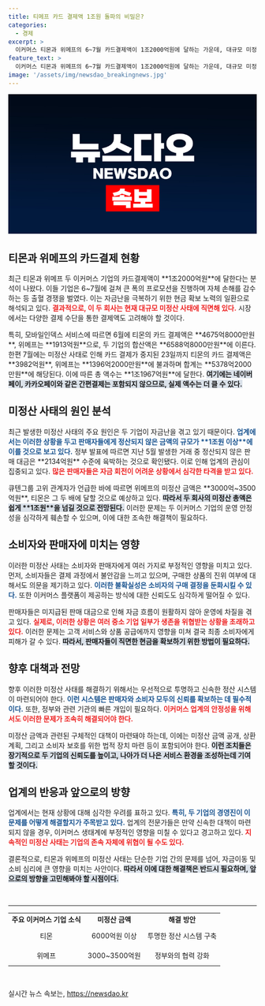 ```yaml
---
title: 티메프 카드 결제액 1조원 돌파의 비밀은?
categories:
  - 경제
excerpt: >
  이커머스 티몬과 위메프의 6~7월 카드결제액이 1조2000억원에 달하는 가운데, 대규모 미정산 사태가 불거졌다. 두 업체는 자금난 속에서 프로모션을 진행하며 출혈 경쟁을 벌인 것으로 보인다. 판매자들에겐 막대한 정산 대금이 남아 있어 향후 파장에 관심이 집중된다.
feature_text: >
  이커머스 티몬과 위메프의 6~7월 카드결제액이 1조2000억원에 달하는 가운데, 대규모 미정산 사태가 불거졌다. 두 업체는 자금난 속에서 프로모션을 진행하며 출혈 경쟁을 벌인 것으로 보인다. 판매자들에겐 막대한 정산 대금이 남아 있어 향후 파장에 관심이 집중된다.
image: '/assets/img/newsdao_breakingnews.jpg'
---
```


<p><img src="/assets/img/newsdao_breakingnews.jpg" alt="pcversion 속보" /></p>

<h2 data-ke-size="size26">티몬과 위메프의 카드결제 현황</h2>

<p data-ke-size="size16">최근 티몬과 위메프 두 이커머스 기업의 카드결제액이 **1조2000억원**에 달한다는 분석이 나왔다. 이들 기업은 6~7월에 걸쳐 큰 폭의 프로모션을 진행하며 자체 손해를 감수하는 등 출혈 경쟁을 벌였다. 이는 자금난을 극복하기 위한 현금 확보 노력의 일환으로 해석되고 있다. <b><span style="color: #ee2323;">결과적으로, 이 두 회사는 현재 대규모 미정산 사태에 직면해 있다.</span></b> 시장에서는 다양한 결제 수단을 통한 결제액도 고려해야 할 것이다. </p>

<p data-ke-size="size16">특히, 모바일인덱스 서비스에 따르면 6월에 티몬의 카드 결제액은 **4675억8000만원**, 위메프는 **1913억원**으로, 두 기업의 합산액은 **6588억8000만원**에 이른다. 한편 7월에는 미정산 사태로 인해 카드 결제가 중지된 23일까지 티몬의 카드 결제액은 **3982억원**, 위메프는 **1396억2000만원**에 불과하며 합계는 **5378억2000만원**에 해당된다. 이에 따른 총 액수는 **1조1967억원**에 달한다. <b><span style="background-color: #21538527;">여기에는 네이버페이, 카카오페이와 같은 간편결제는 포함되지 않으므로, 실제 액수는 더 클 수 있다.</span></b> </p>

<h2 data-ke-size="size26">미정산 사태의 원인 분석</h2>

<p data-ke-size="size16">최근 발생한 미정산 사태의 주요 원인은 두 기업이 자금난을 겪고 있기 때문이다. <b><span style="color: #1a5490;">업계에서는 이러한 상황을 두고 판매자들에게 정산되지 않은 금액의 규모가 **1조원 이상**에 이를 것으로 보고 있다.</span></b> 정부 발표에 따르면 지난 5월 발생한 거래 중 정산되지 않은 판매 대금은 **2134억원** 수준에 육박하는 것으로 확인됐다. 이로 인해 업계의 관심이 집중되고 있다. <b><span style="color: #ee2323;">많은 판매자들은 자금 회전이 어려운 상황에서 심각한 타격을 받고 있다.</span></b> </p>

<p data-ke-size="size16">큐텐그룹 고위 관계자가 언급한 바에 따르면 위메프의 미정산 금액은 **3000억~3500억원**, 티몬은 그 두 배에 달할 것으로 예상하고 있다. <b><span style="background-color: #21538527;">따라서 두 회사의 미정산 총액은 쉽게 **1조원**을 넘길 것으로 전망된다.</span></b> 이러한 문제는 두 이커머스 기업의 운영 안정성을 심각하게 훼손할 수 있으며, 이에 대한 조속한 해결책이 필요하다. </p>

<h2 data-ke-size="size26">소비자와 판매자에 미치는 영향</h2>

<p data-ke-size="size16">이러한 미정산 사태는 소비자와 판매자에게 여러 가지로 부정적인 영향을 미치고 있다. 먼저, 소비자들은 결제 과정에서 불안감을 느끼고 있으며, 구매한 상품의 진위 여부에 대해서도 의문을 제기하고 있다. <b><span style="color: #1a5490;">이러한 불확실성은 소비자의 구매 결정을 둔화시킬 수 있다.</span></b> 또한 이커머스 플랫폼이 제공하는 방식에 대한 신뢰도도 심각하게 떨어질 수 있다.  </p>

<p data-ke-size="size16">판매자들은 미지급된 판매 대금으로 인해 자금 흐름이 원활하지 않아 운영에 차질을 겪고 있다. <b><span style="color: #ee2323;">실제로, 이러한 상황은 여러 중소 기업 일부가 생존을 위협받는 상황을 초래하고 있다.</span></b> 이러한 문제는 고객 서비스와 상품 공급에까지 영향을 미쳐 결국 최종 소비자에게 피해가 갈 수 있다. <b><span style="background-color: #21538527;">따라서, 판매자들이 직면한 현금을 확보하기 위한 방법이 필요하다.</span></b> </p>

<h2 data-ke-size="size26">향후 대책과 전망</h2>

<p data-ke-size="size16">향후 이러한 미정산 사태를 해결하기 위해서는 우선적으로 투명하고 신속한 정산 시스템이 마련되어야 한다. <b><span style="color: #1a5490;">이런 시스템은 판매자와 소비자 모두의 신뢰를 확보하는 데 필수적이다.</span></b> 또한, 정부와 관련 기관의 빠른 개입이 필요하다. <b><span style="color: #ee2323;">이커머스 업계의 안정성을 위해서도 이러한 문제가 조속히 해결되어야 한다.</span></b> </p>

<p data-ke-size="size16">미정산 금액과 관련된 구체적인 대책이 마련돼야 하는데, 이에는 미정산 금액 공개, 상환 계획, 그리고 소비자 보호를 위한 법적 장치 마련 등이 포함되어야 한다. <b><span style="background-color: #21538527;">이런 조치들은 장기적으로 두 기업의 신뢰도를 높이고, 나아가 더 나은 서비스 환경을 조성하는데 기여할 것이다.</span></b> </p>

<h2 data-ke-size="size26">업계의 반응과 앞으로의 방향</h2>

<p data-ke-size="size16">업계에서는 현재 상황에 대해 심각한 우려를 표하고 있다. <b><span style="color: #1a5490;">특히, 두 기업의 경영진이 이 문제를 어떻게 해결할지가 주목받고 있다.</span></b> 업계의 전문가들은 만약 신속한 대책이 마련되지 않을 경우, 이커머스 생태계에 부정적인 영향을 미칠 수 있다고 경고하고 있다. <b><span style="color: #ee2323;">지속적인 미정산 사태는 기업의 존속 자체에 위협이 될 수도 있다.</span></b> </p>

<p data-ke-size="size16">결론적으로, 티몬과 위메프의 미정산 사태는 단순한 기업 간의 문제를 넘어, 자금이동 및 소비 심리에 큰 영향을 미치는 사안이다. <b><span style="background-color: #21538527;">따라서 이에 대한 해결책은 반드시 필요하며, 앞으로의 방향을 고민해봐야 할 시점이다.</span></b> </p>

<p data-ke-size="size16">&nbsp;</p>

<hr>

<table style="width: 100%;">
<tr>
<td style="text-align: center; height: 17px;"><b>주요 이커머스 기업 소식</b></td>
<td style="text-align: center; height: 17px;"><b>미정산 금액</b></td>
<td style="text-align: center; height: 17px;"><b>해결 방안</b></td>
</tr>
<tr>
<td style="text-align: center; height: 35px;">티몬</td>
<td style="text-align: center; height: 35px;">6000억원 이상</td>
<td style="text-align: center; height: 35px;">투명한 정산 시스템 구축</td>
</tr>
<tr>
<td style="text-align: center; height: 35px;">위메프</td>
<td style="text-align: center; height: 35px;">3000~3500억원</td>
<td style="text-align: center; height: 35px;">정부와의 협력 강화</td>
</tr>
</table>

<p data-ke-size="size16">&nbsp;</p>
실시간 뉴스 속보는, <a href="https://newsdao.kr" rel="dofollow">https://newsdao.kr</a>


